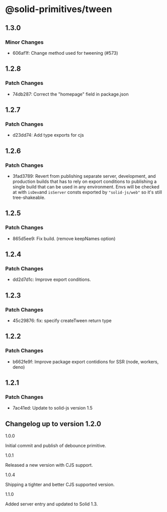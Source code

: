 # @solid-primitives/tween

## 1.3.0

### Minor Changes

- 606af1f: Change method used for tweening (#573)

## 1.2.8

### Patch Changes

- 74db287: Correct the "homepage" field in package.json

## 1.2.7

### Patch Changes

- d23dd74: Add type exports for cjs

## 1.2.6

### Patch Changes

- 3fad3789: Revert from publishing separate server, development, and production builds that has to rely on export conditions
  to publishing a single build that can be used in any environment.
  Envs will be checked at with `isDev`and `isServer` consts exported by `"solid-js/web"` so it's still tree-shakeable.

## 1.2.5

### Patch Changes

- 865d5ee9: Fix build. (remove keepNames option)

## 1.2.4

### Patch Changes

- dd2d7d1c: Improve export conditions.

## 1.2.3

### Patch Changes

- 45c29876: fix: specify createTween return type

## 1.2.2

### Patch Changes

- b662fe9f: Improve package export contidions for SSR (node, workers, deno)

## 1.2.1

### Patch Changes

- 7ac41ed: Update to solid-js version 1.5

## Changelog up to version 1.2.0

1.0.0

Initial commit and publish of debounce primitive.

1.0.1

Released a new version with CJS support.

1.0.4

Shipping a tighter and better CJS supported version.

1.1.0

Added server entry and updated to Solid 1.3.
